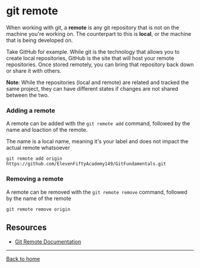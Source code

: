 # git remote

When working with git, a **remote** is any git repository that is not on the machine you're working on. The counterpart to this is **local**, or the machine that is being developed on.

Take GitHub for example. While git is the technology that allows you to create local repositories, GitHub is the site that will host your remote repositories. Once stored remotely, you can bring that repository back down or share it with others.

**Note**: While the repositories (local and remote) are related and tracked the same project, they can have different states if changes are not shared between the two.

### Adding a remote

A remote can be added with the `git remote add` command, followed by the name and loaction of the remote.

The name is a local name, meaning it's your label and does not impact the actual remote whatsoever

```
git remote add origin https://github.com/ElevenFiftyAcademy149/GitFundamentals.git
```

### Removing a remote

A remote can be removed with the `git remote remove` command, followed by the name of the remote

```
git remote remove origin
```
## Resources
- [Git Remote Documentation](https://git-scm.com/docs/git-remote)

---

[Back to home](../README.md)

